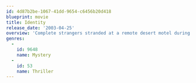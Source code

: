 ```yaml
---
id: 4d87b2be-1067-41dd-9654-c6456b20d418
blueprint: movie
title: Identity
release_date: '2003-04-25'
overview: 'Complete strangers stranded at a remote desert motel during a raging storm soon find themselves the target of a deranged murderer. As their numbers thin out, the travelers begin to turn on each other, as each tries to figure out who the killer is.'
genres:
  -
    id: 9648
    name: Mystery
  -
    id: 53
    name: Thriller
---
```

